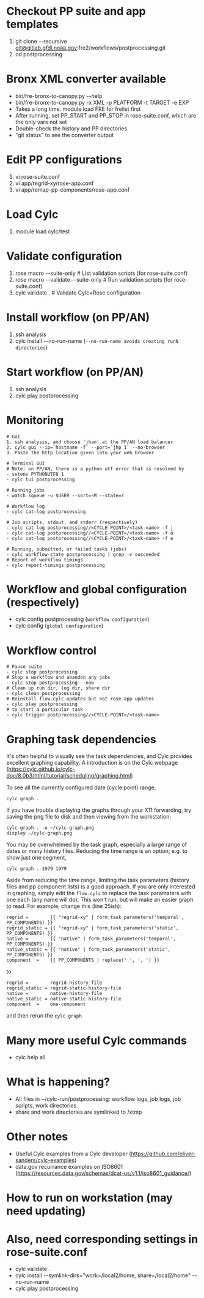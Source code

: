 # Checkout PP suite and app templates
1. git clone --recursive git@gitlab.gfdl.noaa.gov:fre2/workflows/postprocessing.git 
1. cd postprocessing

# Bronx XML converter available
- bin/fre-bronx-to-canopy.py --help
- bin/fre-bronx-to-canopy.py -x XML -p PLATFORM -t TARGET -e EXP
- Takes a long time. module load FRE for frelist first
- After running, set PP_START and PP_STOP in rose-suite.conf, which are the only vars not set
- Double-check the history and PP directories
- "git status" to see the converter output

# Edit PP configurations
1. vi rose-suite.conf
1. vi app/regrid-xy/rose-app.conf
1. vi app/remap-pp-components/rose-app.conf

# Load Cylc
1. module load cylc/test

# Validate configuration
1. rose macro --suite-only              # List validation scripts (for rose-suite.conf)
1. rose macro --validate --suite-only   # Run validation scripts (for rose-suite.conf)
1. cylc validate .                      # Validate Cylc+Rose configuration

# Install workflow (on PP/AN)
1. ssh analysis
1. cylc install --no-run-name (`--no-run-name avoids creating runN directories`)

# Start workflow (on PP/AN)
1. ssh analysis
1. cylc play postprocessing

# Monitoring
```
# GUI
1. ssh analysis, and choose 'jhan' at the PP/AN load balancer
2. cylc gui --ip=`hostname -f` --port=`jhp 1` --no-browser
3. Paste the http location given into your web browser

# Terminal GUI
# Note: on PP/AN, there is a python utf error that is resolved by
- setenv PYTHONUTF8 1
- cylc tui postprocessing

# Running jobs
- watch squeue -u $USER --sort=-M --state=r

# Workflow log
- cylc cat-log postprocessing

# Job scripts, stdout, and stderr (respectively)
- cylc cat-log postprocessing//<CYCLE-POINT>/<task-name> -f j
- cylc cat-log postprocessing//<CYCLE-POINT>/<task-name> -f o
- cylc cat-log postprocessing//<CYCLE-POINT>/<task-name> -f e

# Running, submitted, or failed tasks (jobs)
- cylc workflow-state postprocessing | grep -v succeeded
# Report of workflow timings
- cylc report-timings postprocessing
```

# Workflow and global configuration (respectively)
- cylc config postprocessing (`workflow configuration`)
- cylc config (`global configuration`)

# Workflow control
```
# Pause suite
- cylc stop postprocessing
# Stop a workflow and abandon any jobs
- cylc stop postprocessing --now
# Clean up run dir, log dir, share dir
- cylc clean postprocessing
# Reinstall flow.cylc updates but not rose app updates
- cylc play postprocessing
# to start a particular task
- cylc trigger postprocessing//<CYCLE-POINT>/<task-name>
```

# Graphing task dependencies
It's often helpful to visually see the task dependencies, and Cylc provides excellent graphing capability. A introduction is on the Cylc webpage (https://cylc.github.io/cylc-doc/8.0b3/html/tutorial/scheduling/graphing.html)

To see all the currently configured date (cycle point) range,

    cylc graph .

If you have trouble displaying the graphs through your X11 forwarding,
try saving the png file to disk and then viewing from the workstation:

    cylc graph . -o ~/cylc-graph.png
    display ~/cylc-graph.png

You may be overwhelmed by the task graph, especially a large range of dates or many history files. Reducing the time range is an option; e.g. to show just one segment,

    cylc graph . 1979 1979

Aside from reducing the time range, limiting the task parameters (history files and pp component lists) is a good approach. If you are only interested in graphing, simply edit the `flow.cylc` to replace the task paramaters with one each (any name will do). This won't run, but will make an easier graph to read. For example, change this (line 25ish):

    regrid =        {{ "regrid-xy" | form_task_parameters('temporal', PP_COMPONENTS) }}
    regrid_static = {{ "regrid-xy" | form_task_parameters('static', PP_COMPONENTS) }}
    native =        {{ "native" | form_task_parameters('temporal', PP_COMPONENTS) }}
    native_static = {{ "native" | form_task_parameters('static', PP_COMPONENTS) }}
    component  =    {{ PP_COMPONENTS | replace(' ', ', ') }}

to

    regrid =        regrid-history-file
    regrid_static = regrid-static-history-file
    native =        native-history-file
    native_static = native-static-history-file
    component  =    one-component

and then rerun the `cylc graph`

# Many more useful Cylc commands
- cylc help all

# What is happening?
- All files in ~/cylc-run/postprocessing: workflow logs, job logs, job scripts, work directories
- share and work directories are symlinked to /xtmp

# Other notes
- Useful Cylc examples from a Cylc developer (https://github.com/oliver-sanders/cylc-examples)
- data.gov recurrance examples on ISO8601 (https://resources.data.gov/schemas/dcat-us/v1.1/iso8601_guidance/)

# How to run on workstation (may need updating)
# Also, need corresponding settings in rose-suite.conf
- cylc validate .
- cylc install --symlink-dirs="work=/local2/home, share=/local2/home" --no-run-name
- cylc play postprocessing
